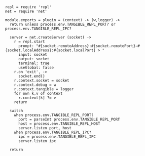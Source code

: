     repl = require 'repl'
    net = require 'net'

    module.exports = plugin = (context) -> (w,logger) ->
      return unless process.env.TANGIBLE_REPL_PORT? or process.env.TANGIBLE_REPL_IPC?

      server = net.createServer (socket) ->
        r = repl.start
          prompt: "#{socket.remoteAddress}:#{socket.remotePort}→#{socket.localAddress}:#{socket.localPort} > "
          input: socket
          output: socket
          terminal: true
          useGlobal: false
        r.on 'exit', ->
          socket.end()
        r.context.socket = socket
        r.context.debug = w
        r.context.tangible = logger
        for own k,v of context
          r.context[k] ?= v
        return

      switch
        when process.env.TANGIBLE_REPL_PORT?
          port = parseInt process.env.TANGIBLE_REPL_PORT
          host = process.env.TANGIBLE_REPL_HOST
          server.listen port, host
        when process.env.TANGIBLE_REPL_IPC?
          ipc = process.env.TANGIBLE_REPL_IPC
          server.listen ipc

      return
